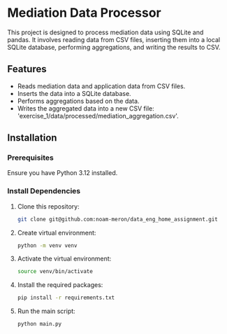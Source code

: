 # Mediation Data Processor

This project is designed to process mediation data using SQLite and pandas. It involves reading data from CSV files, inserting them into a local SQLite database, performing aggregations, and writing the results to CSV.

## Features

- Reads mediation data and application data from CSV files.
- Inserts the data into a SQLite database.
- Performs aggregations based on the data.
- Writes the aggregated data into a new CSV file: 'exercise_1/data/processed/mediation_aggregation.csv'.

## Installation

### Prerequisites

Ensure you have Python 3.12 installed.

### Install Dependencies

1. Clone this repository:

   ```bash
   git clone git@github.com:noam-meron/data_eng_home_assignment.git
    ```
2. Create virtual environment:

   ```bash
   python -m venv venv
   ```
3. Activate the virtual environment:

   ```bash
   source venv/bin/activate
   ```
   
4. Install the required packages:

   ```bash
   pip install -r requirements.txt
   ```
3. Run the main script:

   ```bash
   python main.py
   ```
